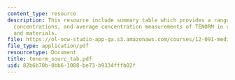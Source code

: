 ```yaml
---
content_type: resource
description: This resource include summary table which provides a range of reported
  concentrations, and average concentration measurements of TENORM in various wastes
  and materials.
file: https://ol-ocw-studio-app-qa.s3.amazonaws.com/courses/12-091-medical-geology-geochemistry-an-exposure-january-iap-2006/82b6b70b8bb61088be73b9334fffb02f_tenorm_sourc_tab.pdf
file_type: application/pdf
resourcetype: Document
title: tenorm_sourc_tab.pdf
uid: 82b6b70b-8bb6-1088-be73-b9334fffb02f
---
```


